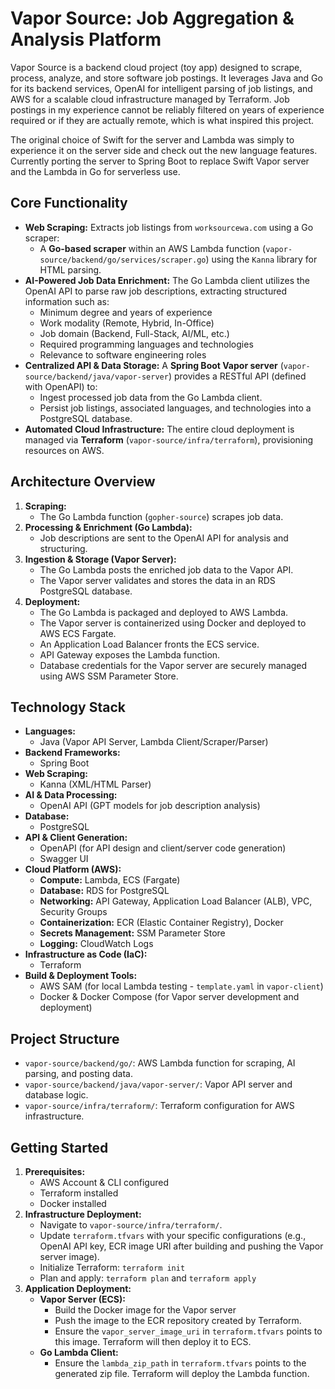 # Vapor Source: Job Aggregation & Analysis Platform

Vapor Source is a backend cloud project (toy app) designed to scrape, process,
analyze, and store software job postings. It leverages Java and Go for its
backend services, OpenAI for intelligent parsing of job listings, and AWS for a
scalable cloud infrastructure managed by Terraform. Job postings in my
experience cannot be reliably filtered on years of experience required or if
they are actually remote, which is what inspired this project.

The original choice of Swift for the server and Lambda was simply to experience
it on the server side and check out the new language features. Currently porting
the server to Spring Boot to replace Swift Vapor server and the Lambda in Go for
serverless use.

## Core Functionality

- **Web Scraping:** Extracts job listings from `worksourcewa.com` using a Go
  scraper:
  - A **Go-based scraper** within an AWS Lambda function
    (`vapor-source/backend/go/services/scraper.go`) using the `Kanna` library
    for HTML parsing.
- **AI-Powered Job Data Enrichment:** The Go Lambda client utilizes the OpenAI
  API to parse raw job descriptions, extracting structured information such as:
  - Minimum degree and years of experience
  - Work modality (Remote, Hybrid, In-Office)
  - Job domain (Backend, Full-Stack, AI/ML, etc.)
  - Required programming languages and technologies
  - Relevance to software engineering roles
- **Centralized API & Data Storage:** A **Spring Boot Vapor server**
  (`vapor-source/backend/java/vapor-server`) provides a RESTful API (defined
  with OpenAPI) to:
  - Ingest processed job data from the Go Lambda client.
  - Persist job listings, associated languages, and technologies into a
    PostgreSQL database.
- **Automated Cloud Infrastructure:** The entire cloud deployment is managed via
  **Terraform** (`vapor-source/infra/terraform`), provisioning resources on AWS.

## Architecture Overview

1. **Scraping:**
   - The Go Lambda function (`gopher-source`) scrapes job data.
2. **Processing & Enrichment (Go Lambda):**
   - Job descriptions are sent to the OpenAI API for analysis and structuring.
3. **Ingestion & Storage (Vapor Server):**
   - The Go Lambda posts the enriched job data to the Vapor API.
   - The Vapor server validates and stores the data in an RDS PostgreSQL
     database.
4. **Deployment:**
   - The Go Lambda is packaged and deployed to AWS Lambda.
   - The Vapor server is containerized using Docker and deployed to AWS ECS
     Fargate.
   - An Application Load Balancer fronts the ECS service.
   - API Gateway exposes the Lambda function.
   - Database credentials for the Vapor server are securely managed using AWS
     SSM Parameter Store.

## Technology Stack

- **Languages:**
  - Java (Vapor API Server, Lambda Client/Scraper/Parser)
- **Backend Frameworks:**
  - Spring Boot
- **Web Scraping:**
  - Kanna (XML/HTML Parser)
- **AI & Data Processing:**
  - OpenAI API (GPT models for job description analysis)
- **Database:**
  - PostgreSQL
- **API & Client Generation:**
  - OpenAPI (for API design and client/server code generation)
  - Swagger UI
- **Cloud Platform (AWS):**
  - **Compute:** Lambda, ECS (Fargate)
  - **Database:** RDS for PostgreSQL
  - **Networking:** API Gateway, Application Load Balancer (ALB), VPC, Security
    Groups
  - **Containerization:** ECR (Elastic Container Registry), Docker
  - **Secrets Management:** SSM Parameter Store
  - **Logging:** CloudWatch Logs
- **Infrastructure as Code (IaC):**
  - Terraform
- **Build & Deployment Tools:**
  - AWS SAM (for local Lambda testing - `template.yaml` in `vapor-client`)
  - Docker & Docker Compose (for Vapor server development and deployment)

## Project Structure

- `vapor-source/backend/go/`: AWS Lambda function for scraping, AI parsing, and
  posting data.
- `vapor-source/backend/java/vapor-server/`: Vapor API server and database
  logic.
- `vapor-source/infra/terraform/`: Terraform configuration for AWS
  infrastructure.

## Getting Started

1. **Prerequisites:**
   - AWS Account & CLI configured
   - Terraform installed
   - Docker installed
2. **Infrastructure Deployment:**
   - Navigate to `vapor-source/infra/terraform/`.
   - Update `terraform.tfvars` with your specific configurations (e.g., OpenAI
     API key, ECR image URI after building and pushing the Vapor server image).
   - Initialize Terraform: `terraform init`
   - Plan and apply: `terraform plan` and `terraform apply`
3. **Application Deployment:**
   - **Vapor Server (ECS):**
     - Build the Docker image for the Vapor server
     - Push the image to the ECR repository created by Terraform.
     - Ensure the `vapor_server_image_uri` in `terraform.tfvars` points to this
       image. Terraform will then deploy it to ECS.
   - **Go Lambda Client:**
     - Ensure the `lambda_zip_path` in `terraform.tfvars` points to the
       generated zip file. Terraform will deploy the Lambda function.
